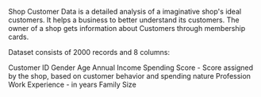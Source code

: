 Shop Customer Data is a detailed analysis of a imaginative shop's ideal customers. It helps a business to better understand its customers. The owner of a shop gets information about Customers through membership cards.

Dataset consists of 2000 records and 8 columns:

Customer ID
Gender
Age
Annual Income
Spending Score - Score assigned by the shop, based on customer behavior and spending nature
Profession
Work Experience - in years
Family Size
